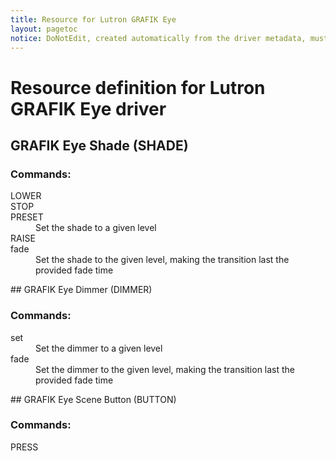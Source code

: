 ```yaml
---
title: Resource for Lutron GRAFIK Eye
layout: pagetoc
notice: DoNotEdit, created automatically from the driver metadata, must be updated on the driver itself
---
```

# Resource definition for Lutron GRAFIK Eye driver
## GRAFIK Eye Shade (SHADE)

### Commands: 

<dl>

<dt>LOWER</dt><dd></dd>
<dt>STOP</dt><dd></dd>
<dt>PRESET</dt><dd>Set the shade to a given level</dd>
<dt>RAISE</dt><dd></dd>
<dt>fade</dt><dd>Set the shade to the given level, making the transition last the provided fade time</dd>
</dl>
## GRAFIK Eye Dimmer (DIMMER)

### Commands: 

<dl>

<dt>set</dt><dd>Set the dimmer to a given level</dd>
<dt>fade</dt><dd>Set the dimmer to the given level, making the transition last the provided fade time</dd>
</dl>
## GRAFIK Eye Scene Button (BUTTON)

### Commands: 

<dl>

<dt>PRESS</dt><dd></dd>
</dl>
